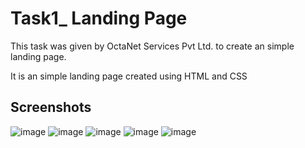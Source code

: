 <h1>Task1_ Landing Page</h1>

<p>This task was given by OctaNet Services Pvt Ltd. to create an simple landing page.

It is an simple landing page created using HTML and CSS</p>

<h2>Screenshots</h2>

![image](https://github.com/Sairaj1707/OctaNet_Task-1/assets/137697628/c5606156-0c52-4465-9f55-0becb73aab2a)
![image](https://github.com/Sairaj1707/OctaNet_Task-1/assets/137697628/0f351832-ed70-40ea-b736-103a62a688cb)
![image](https://github.com/Sairaj1707/OctaNet_Task-1/assets/137697628/ee1396c7-1f62-4fec-ad04-543c24ebc837)
![image](https://github.com/Sairaj1707/OctaNet_Task-1/assets/137697628/e07a5e93-1a5c-428a-a1fc-5bee3544a752)
![image](https://github.com/Sairaj1707/OctaNet_Task-1/assets/137697628/003d45a6-3500-4351-a6d3-fe2a85725c7a)
